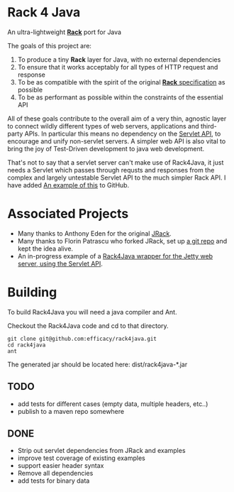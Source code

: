 # Rack 4 Java

An ultra-lightweight [**Rack**][1] port for Java

The goals of this project are:

1. To produce a tiny **Rack** layer for Java, with no external dependencies
2. To ensure that it works acceptably for all types of HTTP request and response
3. To be as compatible with the spirit of the original [**Rack** specification][2] as possible
4. To be as performant as possible within the constraints of the essential API

All of these goals contribute to the overall aim of a very thin, agnostic layer to connect wildly different types 
of web servers, applications and third-party APIs. In particular this means no dependency on the [Servlet API][3], 
to encourage and unify non-servlet servers. A simpler web API is also vital to bring the joy of Test-Driven development 
to java web development. 

That's not to say that a servlet server can't make use of Rack4Java, it just needs a Servlet which passes 
through requsts and responses from the complex and largely untestable Servlet API to the much simpler Rack API. 
I have added [An example of this][5] to GitHub.  

# Associated Projects

* Many thanks to Anthony Eden for the original [JRack][4].
* Many thanks to Florin Patrascu who forked JRack, set up [a git repo][5] and kept the idea alive. 
* An in-progress example of a [Rack4Java wrapper for the Jetty web server, using the Servlet API][6].

# Building

To build Rack4Java you will need a java compiler and Ant.

Checkout the Rack4Java code and cd to that directory.

    git clone git@github.com:efficacy/rack4java.git
    cd rack4java
    ant

The generated jar should be located here: dist/rack4java-*.jar

TODO
----

* add tests for different cases (empty data, multiple headers, etc..)
* publish to a maven repo somewhere

DONE
----

* Strip out servlet dependencies from JRack and examples
* improve test coverage of existing examples
* support easier header syntax 
* Remove all dependencies
* add tests for binary data


[1]: http://rack.rubyforge.org
[2]: http://rack.rubyforge.org/doc/files/SPEC.html
[3]: http://www.oracle.com/technetwork/java/javaee/servlet/index.html
[4]: https://sourceforge.net/projects/approvaltests/files/
[5]: https://github.com/florinpatrascu/jrack
[6]: https://github.com/efficacy/jrack-jetty

